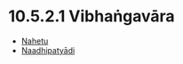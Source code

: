 

# 10.5.2.1 Vibhaṅgavāra

* [Nahetu](10.5.2.1/Nahetu.md)
* [Naadhipatyādi](10.5.2.1/Naadhipatyadi.md)



